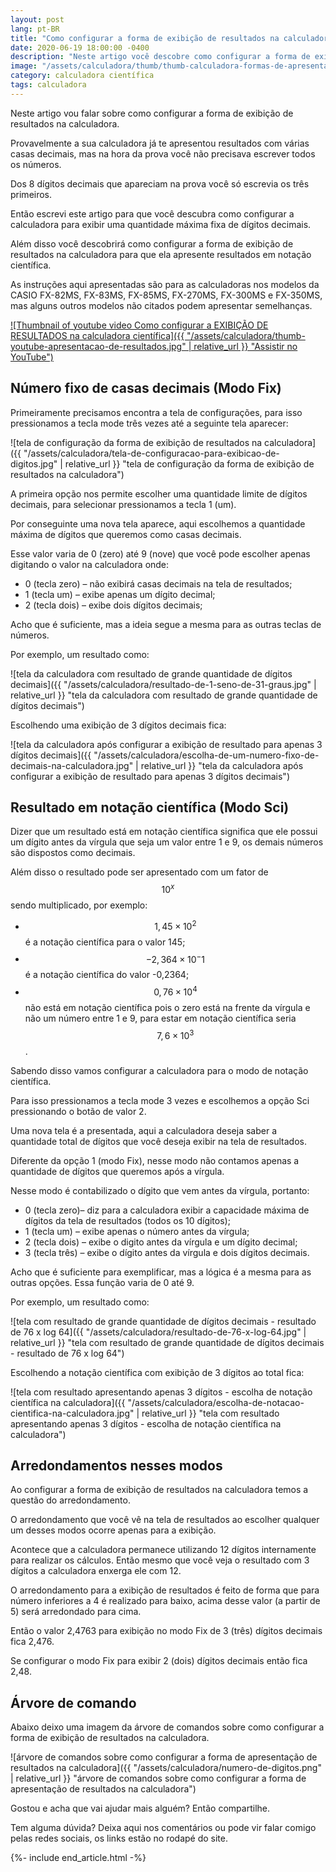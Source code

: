 ```yaml
---
layout: post
lang: pt-BR
title: "Como configurar a forma de exibição de resultados na calculadora"
date: 2020-06-19 18:00:00 -0400
description: "Neste artigo você descobre como configurar a forma de exibição de resultados na sua calculadora, como o científico, número específico de decimais ou exibição normal"
image: "/assets/calculadora/thumb/thumb-calculadora-formas-de-apresentacao.png"
category: calculadora científica
tags: calculadora
---
```


Neste artigo vou falar sobre como configurar a forma de exibição de resultados na calculadora.

Provavelmente a sua calculadora já te apresentou resultados com várias casas decimais, mas na hora da prova você não precisava escrever todos os números.

Dos 8 dígitos decimais que apareciam na prova você só escrevia os três primeiros.

Então escrevi este artigo para que você descubra como configurar a calculadora para exibir uma quantidade máxima fixa de dígitos decimais.

Além disso você descobrirá como configurar a forma de exibição de resultados na calculadora para que ela apresente resultados em notação científica.

As instruções aqui apresentadas são para as calculadoras nos modelos da CASIO FX-82MS, FX-83MS, FX-85MS, FX-270MS, FX-300MS e FX-350MS, mas alguns outros modelos não citados podem apresentar semelhanças.

<!-- Youtube Video -->
<a href="https://www.youtube.com/watch?v=uD7ssZfTXTQ" target="_blank">
  ![Thumbnail of youtube video Como configurar a EXIBIÇÃO DE RESULTADOS na calculadora científica]({{ "/assets/calculadora/thumb-youtube-apresentacao-de-resultados.jpg" | relative_url }} "Assistir no YouTube")
</a>

## Número fixo de casas decimais (Modo Fix)

Primeiramente precisamos encontra a tela de configurações, para isso pressionamos a tecla mode três vezes até a seguinte tela aparecer:

![tela de configuração da forma de exibição de resultados na calculadora]({{ "/assets/calculadora/tela-de-configuracao-para-exibicao-de-digitos.jpg" | relative_url }} "tela de configuração da forma de exibição de resultados na calculadora")

A primeira opção nos permite escolher uma quantidade limite de dígitos decimais, para selecionar pressionamos a tecla 1 (um).

Por conseguinte uma nova tela aparece, aqui escolhemos a quantidade máxima de dígitos que queremos como casas decimais.

Esse valor varia de 0 (zero) até 9 (nove) que você pode escolher apenas digitando o valor na calculadora onde:

- 0 (tecla zero) – não exibirá casas decimais na tela de resultados;
- 1 (tecla um) – exibe apenas um dígito decimal;
- 2 (tecla dois) – exibe dois dígitos decimais;

Acho que é suficiente, mas a ideia segue a mesma para as outras teclas de números.

Por exemplo, um resultado como:

![tela da calculadora com resultado de grande quantidade de dígitos decimais]({{ "/assets/calculadora/resultado-de-1-seno-de-31-graus.jpg" | relative_url }} "tela da calculadora com resultado de grande quantidade de dígitos decimais")

Escolhendo uma exibição de 3 dígitos decimais fica:

![tela da calculadora após configurar a exibição de resultado para apenas 3 dígitos decimais]({{ "/assets/calculadora/escolha-de-um-numero-fixo-de-decimais-na-calculadora.jpg" | relative_url }} "tela da calculadora após configurar a exibição de resultado para apenas 3 dígitos decimais")

## Resultado em notação científica (Modo Sci)

Dizer que um resultado está em notação científica significa que ele possui um dígito antes da vírgula que seja um valor entre 1 e 9, os demais números são dispostos como decimais.

Além disso o resultado pode ser apresentado com um fator de $$10 ^ x$$ sendo multiplicado, por exemplo:

- $$1,45 \times 10 ^ 2$$ é a notação científica para o valor 145;
- $$-2,364 \times 10 ^ -1$$ é a notação científica do valor -0,2364;
- $$0,76 \times 10 ^ 4$$ não está em notação científica pois o zero está na frente da vírgula e não um número entre 1 e 9, para estar em notação científica seria $$7,6 \times 10 ^ 3$$.

Sabendo disso vamos configurar a calculadora para o modo de notação científica.

Para isso pressionamos a tecla mode 3 vezes e escolhemos a opção Sci pressionando o botão de valor 2.

Uma nova tela é a presentada, aqui a calculadora deseja saber a quantidade total de dígitos que você deseja exibir na tela de resultados.

Diferente da opção 1 (modo Fix), nesse modo não contamos apenas a quantidade de dígitos que queremos após a vírgula.

Nesse modo é contabilizado o dígito que vem antes da vírgula, portanto:

- 0 (tecla zero)– diz para a calculadora exibir a capacidade máxima de dígitos da tela de resultados (todos os 10 dígitos);
- 1 (tecla um) – exibe apenas o número antes da vírgula;
- 2 (tecla dois) – exibe o digito antes da vírgula e um dígito decimal;
- 3 (tecla três) – exibe o dígito antes da vírgula e dois dígitos decimais.

Acho que é suficiente para exemplificar, mas a lógica é a mesma para as outras opções. Essa função varia de 0 até 9.

Por exemplo, um resultado como:

![tela com resultado de grande quantidade de dígitos decimais - resultado de 76 x log 64]({{ "/assets/calculadora/resultado-de-76-x-log-64.jpg" | relative_url }} "tela com resultado de grande quantidade de dígitos decimais - resultado de 76 x log 64")

Escolhendo a notação científica com exibição de 3 dígitos ao total fica:

![tela com resultado apresentando apenas 3 dígitos - escolha de notação científica na calculadora]({{ "/assets/calculadora/escolha-de-notacao-cientifica-na-calculadora.jpg" | relative_url }} "tela com resultado apresentando apenas 3 dígitos - escolha de notação científica na calculadora")

## Arredondamentos nesses modos

Ao configurar a forma de exibição de resultados na calculadora temos a questão do arredondamento.

O arredondamento que você vê na tela de resultados ao escolher qualquer um desses modos ocorre apenas para a exibição.

Acontece que a calculadora permanece utilizando 12 dígitos internamente para realizar os cálculos. Então mesmo que você veja o resultado com 3 dígitos a calculadora enxerga ele com 12.

O arredondamento para a exibição de resultados é feito de forma que para número inferiores a 4 é realizado para baixo, acima desse valor (a partir de 5) será arredondado para cima.

Então o valor 2,4763 para exibição no modo Fix de 3 (três) dígitos decimais fica 2,476.

Se configurar o modo Fix para exibir 2 (dois) dígitos decimais então fica 2,48.

## Árvore de comando

Abaixo deixo uma imagem da árvore de comandos sobre como configurar a forma de exibição de resultados na calculadora.

![árvore de comandos sobre como configurar a forma de apresentação de resultados na calculadora]({{ "/assets/calculadora/numero-de-digitos.png" | relative_url }} "árvore de comandos sobre como configurar a forma de apresentação de resultados na calculadora")

Gostou e acha que vai ajudar mais alguém? Então compartilhe.

Tem alguma dúvida? Deixa aqui nos comentários ou pode vir falar comigo pelas redes sociais, os links estão no rodapé do site.

{%- include end_article.html -%}
